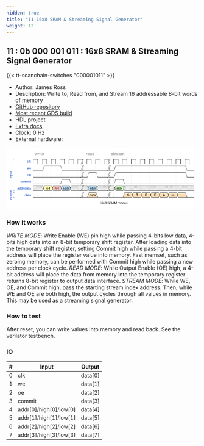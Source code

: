 ```yaml
---
hidden: true
title: "11 16x8 SRAM & Streaming Signal Generator"
weight: 12
---
```


## 11 : 0b 000 001 011 : 16x8 SRAM & Streaming Signal Generator

{{< tt-scanchain-switches "000001011" >}}

* Author: James Ross
* Description: Write to, Read from, and Stream 16 addressable 8-bit words of memory
* [GitHub repository](https://github.com/jar/tt02_sram)
* [Most recent GDS build](https://github.com/jar/tt02_sram/actions/runs/3597741115)
* HDL project
* [Extra docs](https://github.com/jar/tt02_sram/blob/main/README.md)
* Clock: 0 Hz
* External hardware: 

![picture](images/16x8sram.png)

### How it works

*WRITE MODE*: Write Enable (WE) pin high while passing 4-bits low data, 4-bits high data into an 8-bit temporary shift register. After loading data into the temporary shift register, setting Commit high while passing a 4-bit address will place the register value into memory.  Fast memset, such as zeroing memory, can be performed with Commit high while passing a new address per clock cycle.  *READ MODE*: While Output Enable (OE) high, a 4-bit address will place the data from memory into the temporary register returns 8-bit register to output data interface.  *STREAM MODE*: While WE, OE, and Commit high, pass the starting stream index address.  Then, while WE and OE are both high, the output cycles through all values in memory.  This may be used as a streaming signal generator.

### How to test

After reset, you can write values into memory and read back. See the verilator testbench.

### IO

| # | Input        | Output       |
|---|--------------|--------------|
| 0 | clk  | data[0] |
| 1 | we  | data[1] |
| 2 | oe  | data[2] |
| 3 | commit  | data[3] |
| 4 | addr[0]/high[0]/low[0]  | data[4] |
| 5 | addr[1]/high[1]/low[1]  | data[5] |
| 6 | addr[2]/high[2]/low[2]  | data[6] |
| 7 | addr[3]/high[3]/low[3]  | data[7] |
